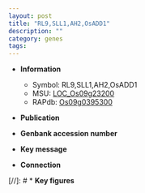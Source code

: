 ```yaml
---
layout: post
title: "RL9,SLL1,AH2,OsADD1"
description: ""
category: genes
tags: 
---
```


* **Information**  
    + Symbol: RL9,SLL1,AH2,OsADD1  
    + MSU: [LOC_Os09g23200](http://rice.uga.edu/cgi-bin/ORF_infopage.cgi?orf=LOC_Os09g23200)  
    + RAPdb: [Os09g0395300](http://rapdb.dna.affrc.go.jp/viewer/gbrowse_details/irgsp1?name=Os09g0395300)  

* **Publication**  

* **Genbank accession number**  

* **Key message**  

* **Connection**  

[//]: # * **Key figures**  


